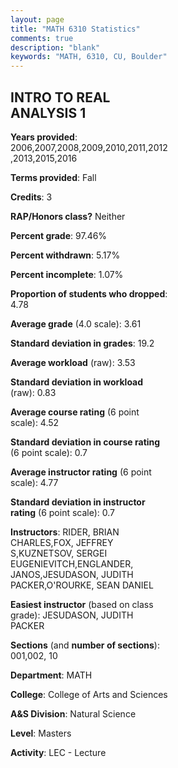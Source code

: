 ```yaml
---
layout: page
title: "MATH 6310 Statistics"
comments: true
description: "blank"
keywords: "MATH, 6310, CU, Boulder"
--- 
```

<head>
<script src="https://ajax.googleapis.com/ajax/libs/jquery/2.1.3/jquery.min.js"></script>
<script src="https://dl.dropboxusercontent.com/s/pc42nxpaw1ea4o9/highcharts.js?dl=0"></script>
<!-- <script src="../assets/js/highcharts.js"></script> -->
<style type="text/css">@font-face {
	font-family: "Bebas Neue";
	src: url(https://www.filehosting.org/file/details/544349/BebasNeue%20Regular.otf) format("opentype");
	}
	h1.Bebas { 
		font-family: "Bebas Neue", Verdana, Tahoma;
	}
</style>
</head>
<body>
	<div id="container" style="float: right; width: 45%; height: 88%; margin-left: 2.5%; margin-right: 2.5%;"></div>
	<script language="JavaScript">
		$(document).ready(function() {
		var chart = {type: 'column'};
		var title = {text: 'Grade Distribution'};
		var xAxis = {categories: ['A','B','C','D','F'],crosshair: true};
		var yAxis = {min: 0,title: {text: 'Percentage'}};
		var tooltip = {headerFormat: '<center><b><span style="font-size:20px">{point.key}</span></b></center>',
		               pointFormat: '<td style="padding:0"><b>{point.y:.1f}%</b></td>',
		               footerFormat: '</table>',shared: true,useHTML: true};
		var plotOptions = {column: {pointPadding: 0.0,borderWidth: 0}};  
		var credits = {enabled: false};var series= [{name: 'Percent',data: [75.65,19.17,4.15,0.0,1.04,]}];
		var json = {};
		json.chart = chart;
		json.title = title;
		json.tooltip = tooltip;
		json.xAxis = xAxis;
		json.yAxis = yAxis;  
		json.series = series;
		json.plotOptions = plotOptions;  
		json.credits = credits;
		$('#container').highcharts(json);
	});
	</script>
</body>
			   
## INTRO TO REAL ANALYSIS 1

**Years provided**: 2006,2007,2008,2009,2010,2011,2012,2013,2015,2016

**Terms provided**: Fall

**Credits**: 3

**RAP/Honors class?** Neither

**Percent grade**: 97.46%

**Percent withdrawn**: 5.17%

**Percent incomplete**: 1.07%

**Proportion of students who dropped**: 4.78

**Average grade** (4.0 scale): 3.61

**Standard deviation in grades**: 19.2

**Average workload** (raw): 3.53

**Standard deviation in workload** (raw): 0.83

**Average course rating** (6 point scale): 4.52

**Standard deviation in course rating** (6 point scale): 0.7

**Average instructor rating** (6 point scale): 4.77

**Standard deviation in instructor rating** (6 point scale): 0.7

**Instructors**: RIDER, BRIAN CHARLES,FOX, JEFFREY S,KUZNETSOV, SERGEI EUGENIEVITCH,ENGLANDER, JANOS,JESUDASON, JUDITH PACKER,O'ROURKE, SEAN DANIEL

**Easiest instructor** (based on class grade): JESUDASON, JUDITH PACKER

**Sections** (and **number of sections**): 001,002, 10

**Department**: MATH

**College**: College of Arts and Sciences

**A&S Division**: Natural Science

**Level**: Masters

**Activity**: LEC - Lecture